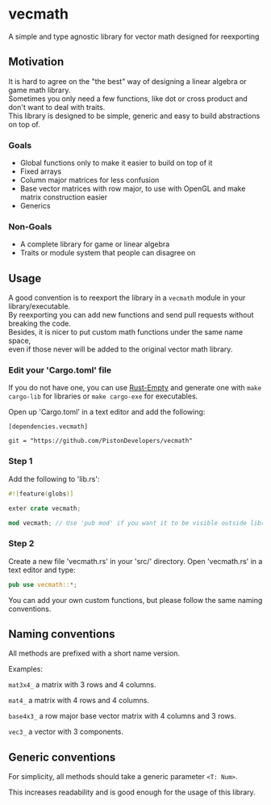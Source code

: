 vecmath
=======

A simple and type agnostic library for vector math designed for reexporting

## Motivation

It is hard to agree on the "the best" way of designing a linear algebra or game math library.  
Sometimes you only need a few functions, like dot or cross product and don't want to deal with traits.  
This library is designed to be simple, generic and easy to build abstractions on top of.  

### Goals

* Global functions only to make it easier to build on top of it
* Fixed arrays
* Column major matrices for less confusion
* Base vector matrices with row major, to use with OpenGL and make matrix construction easier
* Generics

### Non-Goals

* A complete library for game or linear algebra
* Traits or module system that people can disagree on

## Usage

A good convention is to reexport the library in a `vecmath` module in your library/executable.  
By reexporting you can add new functions and send pull requests without breaking the code.  
Besides, it is nicer to put custom math functions under the same name space,  
even if those never will be added to the original vector math library.  

### Edit your 'Cargo.toml' file

If you do not have one, you can use [Rust-Empty](https://github.com/bvssvni/rust-empty) and generate one with `make cargo-lib` for libraries or `make cargo-exe` for executables.

Open up 'Cargo.toml' in a text editor and add the following:

```
[dependencies.vecmath]

git = "https://github.com/PistonDevelopers/vecmath"
```

### Step 1

Add the following to 'lib.rs':

```Rust
#![feature(globs)]

exter crate vecmath;

mod vecmath; // Use 'pub mod' if you want it to be visible outside library.
```

### Step 2

Create a new file 'vecmath.rs' in your 'src/' directory.
Open 'vecmath.rs' in a text editor and type:

```Rust
pub use vecmath::*;
```

You can add your own custom functions, but please follow the same naming conventions.

## Naming conventions

All methods are prefixed with a short name version.  

Examples:

`mat3x4_` a matrix with 3 rows and 4 columns.

`mat4_` a matrix with 4 rows and 4 columns.

`base4x3_` a row major base vector matrix with 4 columns and 3 rows.

`vec3_` a vector with 3 components.

## Generic conventions

For simplicity, all methods should take a generic parameter `<T: Num>`.  

This increases readability and is good enough for the usage of this library.
